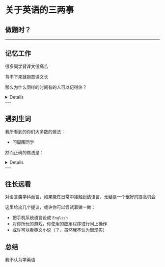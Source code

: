 # 关于英语的三两事

## 做题时？



---

## 记忆工作

很多同学背课文很痛苦

背不下来就抱怨课文长

那么为什么同样的时间有的人可以记得住？

<details>
    关键在于记背时的方法
    读时自然要认真读
    但是光动嘴只会导致花大量时间——形成嘴部的肌肉记忆
    带着思考去读——比如可以思考此处的含义、好在何处
</details>
---

## 遇到生词

我所看到的你们大多数的做法：

- 问周围同学

然而正确的做法是：

<details>
    自己查字典，自己查出来的比问来的记忆更深刻
</details>
---

## 往长远看

对语言类学科而言，如果能在日常中接触到该语言，无疑是一个很好的提高机会

这里给出几个提议，或许你可以尝试着做一做：

- 把手机系统语言设成 `English`
- 对你所玩的游戏，你使用的应用程序进行同上操作
- 或许可以看英文小说（？，虽然我不认为很现实）

## 总结

我不认为学英语
